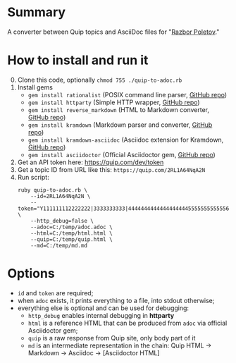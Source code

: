 # Summary

A converter between Quip topics and AsciiDoc files for "[Razbor Poletov](https://razborpoletov.com/)."

# How to install and run it

0. Clone this code, optionally `chmod 755 ./quip-to-adoc.rb`
1. Install gems
    * `gem install rationalist` (POSIX command line parser, [GitHub repo](https://github.com/janlelis/rationalist))
    * `gem install httparty` (Simple HTTP wrapper, [GitHub repo](https://github.com/jnunemaker/httparty))
    * `gem install reverse_markdown` (HTML to Markdown converter, [GitHub repo](https://github.com/xijo/reverse_markdown))
    * `gem install kramdown` (Markdown parser and converter, [GitHub repo](https://github.com/gettalong/kramdown))
    * `gem install kramdown-asciidoc` (Asciidoc extension for Kramdown, [GitHub repo](https://github.com/asciidoctor/kramdown-asciidoc))
    * `gem install asciidoctor` (Official Asciidoctor gem, [GitHub repo](https://github.com/asciidoctor/asciidoctor))
2. Get an API token here: https://quip.com/dev/token
3. Get a topic ID from URL like this: `https://quip.com/2RL1A64NqA2N`
4. Run script: 
    ```
    ruby quip-to-adoc.rb \
        --id=2RL1A64NqA2N \
        --token="Y111111112222222|3333333333|4444444444444444444555555555555666667/8/999=" \
        --http_debug=false \
        --adoc=C:/temp/adoc.adoc \
        --html=C:/temp/html.html \
        --quip=C:/temp/quip.html \
        --md=C:/temp/md.md
    ```

# Options

* `id` and `token` are required;
* when `adoc` exists, it prints everything to a file, into stdout otherwise;
* everything else is optional and can be used for debugging:
    * `http_debug` enables internal debugging in **httparty**
    * `html` is a reference HTML that can be produced from `adoc` via official Asciidoctor gem;
    * `quip` is a raw response from Quip site, only body part of it
    * `md` is an intermediate representation in the chain: Quip HTML -> Markdown -> Asciidoc -> \[Asciidoctor HTML\]
